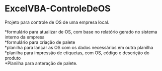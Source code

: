 # ExcelVBA-ControleDeOS

Projeto para controle de OS de uma empresa local.

*formulário para atualizar de OS, com base no relatório gerado no sistema interno da empresa<br>
*formulário para criação de palete<br>
*planilha para lançar as OS com os dados necessários em outra planilha<br>
*planilha para impressão de etiquetas, com OS, código e descrição do produto<br>
*Planilha para anteração de palete.
